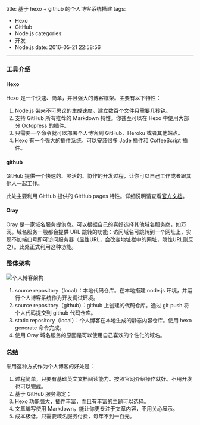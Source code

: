 title: 基于 hexo + github 的个人博客系统搭建
tags:
  - Hexo
  - GitHub
  - Node.js
categories:
  - 开发
  - Node.js
date: 2016-05-21 22:58:56
---

### 工具介绍
#### Hexo

Hexo 是一个快速、简单，并且强大的博客框架。主要有以下特性：

1. Node.js 带来不可思议的生成速度。建立数百个文件只需要几秒钟。
2. 支持 GitHub 所有推荐的 Markdown 特性。你甚至可以在 Hexo 中使用大部分 Octopress 的插件。
3. 只需要一个命令就可以部署个人博客到 GitHub、Heroku 或者其他站点。
4. Hexo 有一个强大的插件系统。可以安装很多 Jade 插件和 CoffeeScript 插件。

<!-- more -->

#### github

GitHub 提供一个快速的、灵活的、协作的开发过程，让你可以自己工作或者跟其他人一起工作。

此处主要利用 GitHub 提供的 GitHub pages 特性。详细说明请查看[官方文档](https://pages.github.com/)。

#### Oray

Oray 是一家域名服务提供商。可以根据自己的喜好选择其他域名服务商，如万网。域名服务一般都会提供 URL 跳转的功能：访问域名可跳转到一个网址上，实现不加端口号即可访问服务器（显性URL，会改变地址栏中的网址，隐性URL则反之）。此处正式利用这种功能。

### 整体架构

![个人博客架构](/uploads/20160521/personal-blog-site.png)

1. source repository（local）：本地代码仓库。在本地搭建 node.js 环境，并运行个人博客系统作为开发调试环境。
2. source repository（github）：github 上创建的代码仓库。通过 git push 将个人代码提交到 github 代码仓库。
3. static repository（local）：个人博客在本地生成的静态内容仓库。使用 hexo generate 命令完成。
4. 使用 Oray 域名服务的原因是可以使用自己喜欢的个性化的域名。

### 总结

采用这种方式作为个人博客的好处是：
1. 过程简单，只要有基础英文文档阅读能力。按照官网介绍操作就好。不用开发也可以完成。
2. 基于 GitHub 服务稳定；
3. Hexo 功能强大，插件丰富，而且有丰富的主题可以选择。
4. 文章编写使用 Markdown，能让你更专注于文章内容，不用关心展示。
5. 成本极低。只需要域名服务付费，每年不到一百元。

